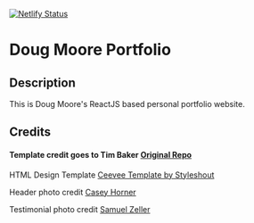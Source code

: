 [![Netlify Status](https://api.netlify.com/api/v1/badges/f3c888fd-5f79-4ae4-8f74-a12ed3d4eacc/deploy-status)](https://app.netlify.com/sites/dougmoore/deploys)

# Doug Moore Portfolio

## Description

This is Doug Moore's ReactJS based personal portfolio website.

## Credits

#### Template credit goes to Tim Baker <a href='https://github.com/tbakerx/react-resume-template'>Original Repo</a>

HTML Design Template
<a href="https://www.styleshout.com/free-templates/ceevee/">Ceevee Template by Styleshout</a>

Header photo credit
<a href="https://unsplash.com/@mischievous_penguins?utm_medium=referral&amp;utm_campaign=photographer-credit&amp;utm_content=creditBadge">Casey Horner</a>

Testimonial photo credit
<a href="https://unsplash.com/@samuelzeller?utm_medium=referral&amp;utm_campaign=photographer-credit&amp;utm_content=creditBadge">Samuel Zeller</a>
